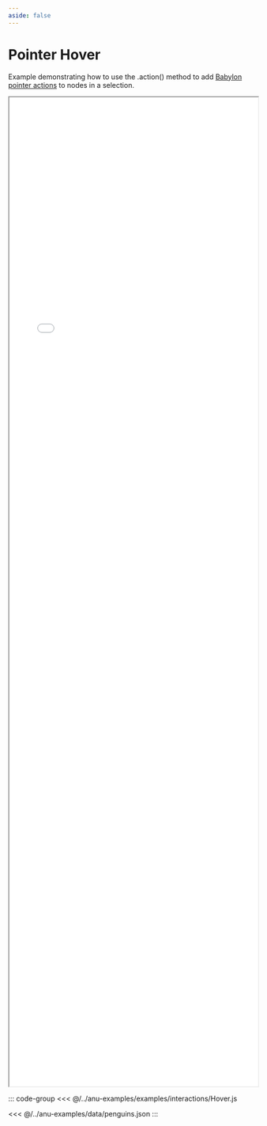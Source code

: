 ```yaml
---
aside: false
---
```



# Pointer Hover

Example demonstrating how to use the .action() method to add [Babylon pointer actions](https://doc.babylonjs.com/features/featuresDeepDive/events/actions) to nodes in a selection.

<div style="width: 100%;">
    <iframe id="inlineFrameExample"
        allow="xr-spatial-tracking; camera"
        allowfullscreen=""
        title="Inline Frame Example"
        src="/anu/examples.html?example=hover">
    </iframe>
</div>


<style>
    iframe {
        width: 100%;
        height: 50vh;
        display: block;
        margin-left: auto;
        margin-right: auto;
    }
</style>

::: code-group
<<< @/../anu-examples/examples/interactions/Hover.js 

<<< @/../anu-examples/data/penguins.json
:::